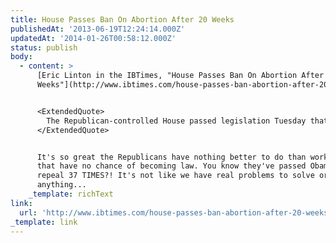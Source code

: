 ```yaml
---
title: House Passes Ban On Abortion After 20 Weeks
publishedAt: '2013-06-19T12:24:14.000Z'
updatedAt: '2014-01-26T00:58:12.000Z'
status: publish
body:
  - content: >
      [Eric Linton in the IBTimes, "House Passes Ban On Abortion After 20
      Weeks"](http://www.ibtimes.com/house-passes-ban-abortion-after-20-weeks-1313137):


      <ExtendedQuote>
        The Republican-controlled House passed legislation Tuesday that would ban abortions after 20 weeks of pregnancy, offering social conservatives a symbolic gift even as the bill has zero chance of becoming law.
      </ExtendedQuote>


      It's so great the Republicans have nothing better to do than work on laws
      that have no chance of becoming law. You know they've passed Obamacare
      repeal 37 TIMES?! It's not like we have real problems to solve or
      anything...
    _template: richText
link:
  url: 'http://www.ibtimes.com/house-passes-ban-abortion-after-20-weeks-1313137'
_template: link
---
```


